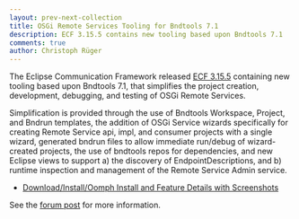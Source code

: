 ```yaml
---
layout: prev-next-collection
title: OSGi Remote Services Tooling for Bndtools 7.1
description: ECF 3.15.5 contains new tooling based upon Bndtools 7.1
comments: true
author: Christoph Rüger
---
```


The Eclipse Communication Framework released [ECF 3.15.5](https://github.com/eclipse/ecf) containing new tooling based upon Bndtools 7.1, 
that simplifies the project creation, development, debugging, and testing of OSGi Remote Services.

Simplification is provided through the use of Bndtools Workspace, Project, and Bndrun templates, the addition of OSGi Service wizards specifically for creating Remote Service api, impl, and consumer projects with a single wizard, 
generated bndrun files to allow immediate run/debug of wizard-created projects, the use of bndtools repos for dependencies, and new Eclipse views to support a) the discovery of EndpointDescriptions, and b) runtime inspection and management of the Remote Service Admin service.

- [Download/Install/Oomph Install and Feature Details with Screenshots](https://github.com/eclipse/ecf/tree/master?tab=readme-ov-file#install-into-bndtools-for-remote-services-development)

See the [forum post](https://bnd.discourse.group/t/osgi-remote-services-tooling-for-bndtools-7-1/493) for more information. 
